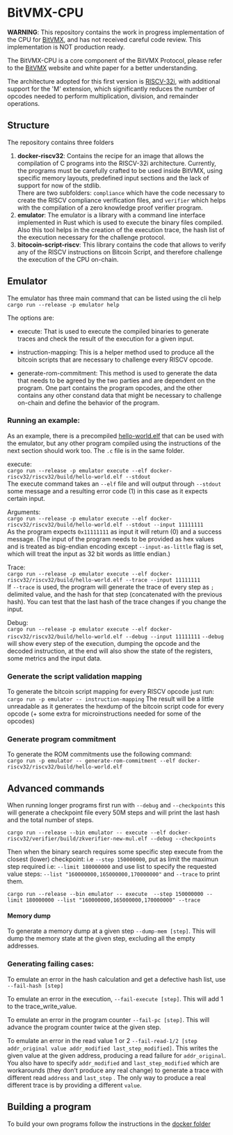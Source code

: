 
# BitVMX-CPU

**WARNING**: This repository contains the work in progress implementation of the CPU for [BitVMX](https://bitvmx.org/), and has not received careful code review. This implementation is NOT production ready.

The BitVMX-CPU is a core component of the BitVMX Protocol, please refer to the [BitVMX](https://bitvmx.org/) website and white paper for a better understanding.

The architecture adopted for this first version is [RISCV-32i](https://riscv.org/), with additional support for the 'M' extension, which significantly reduces the number of opcodes needed to perform multiplication, division, and remainder operations.


## Structure

The repository contains three folders
1. **docker-riscv32**: Contains the recipe for an image that allows the compilation of C programs into the RISCV-32i architecture. Currently, the programs must be carefully crafted to be used inside BitVMX, using specific memory layouts, predefined input sections and the lack of support for now of the stdlib.  
There are two subfolders: `compliance` which have the code necessary to create the RISCV compliance verification files, and `verifier` which helps with the compilation of a zero knowledge proof verifier program.
2. **emulator**: The emulator is a library with a command line interface implemented in Rust which is used to execute the binary files compiled. Also this tool helps in the creation of the execution trace, the hash list of the execution necessary for the challenge protocol.
3. **bitocoin-script-riscv**: This library contains the code that allows to verify any of the RISCV instructions on Bitcoin Script, and therefore challenge the execution of the CPU on-chain.  

## Emulator 

The emulator has three main command that can be listed using the cli help
`cargo run --release -p emulator help`

The options are:
- execute: That is used to execute the compiled binaries to generate traces and check the result of the execution for a given input.

- instruction-mapping: This is a helper method used to produce all the bitcoin scripts that are necessary to challenge every RISCV opcode.

- generate-rom-commitment: This method is used to generate the data that needs to be agreed by the two parties and are dependent on the program. One part contains the program opcodes, and the other contains any other constand data that might be necessary to challenge on-chain and define the behavior of the program.


### Running an example:

As an example, there is a precompiled [hello-world.elf](docker-riscv32/riscv32/build/hello-world.elf) that can be used with the emulator, but any other program compiled using the instructions of the next section should work too. The `.c` file is in the same folder.

execute:  
```cargo run --release -p emulator execute --elf docker-riscv32/riscv32/build/hello-world.elf --stdout```  
The execute command takes an `--elf` file and will output through `--stdout` some message and a resulting error code (1) in this case as it expects certain input.

Arguments:  
```cargo run --release -p emulator execute --elf docker-riscv32/riscv32/build/hello-world.elf --stdout --input 11111111```  
As the program expects `0x11111111` as input it will return (0) and a success message.
(The input of the program needs to be provided as hex values and is treated as big-endian encoding except `--input-as-little` flag is set, which will treat the input as 32 bit words as little endian.)

Trace:  
```cargo run --release -p emulator execute --elf docker-riscv32/riscv32/build/hello-world.elf --trace --input 11111111```  
If `--trace` is used, the program will generate the trace of every step as `;` delimited value, and the hash for that step (concatenated with the previous hash). You can test that the last hash of the trace changes if you change the input.

Debug:  
```cargo run --release -p emulator execute --elf docker-riscv32/riscv32/build/hello-world.elf --debug --input 11111111```
`--debug` will show every step of the execution, dumping the opcode and the decoded instruction, at the end will also show the state of the registers, some metrics and the input data.


### Generate the script validation mapping
To generate the bitcoin script mapping for every RISCV opcode just run:  
`cargo run -p emulator -- instruction-mapping`
The result will be a little unreadable as it generates the hexdump of the bitcoin script code for every opcode (+ some extra for microinstructions needed for some of the opcodes)

### Generate program commitment
To generate the ROM commitments use the following command:   
`cargo run -p emulator -- generate-rom-commitment --elf docker-riscv32/riscv32/build/hello-world.elf`

## Advanced commands 

When running longer programs first run with `--debug` and `--checkpoints` this will generate a checkpoint file every 50M steps and will print the last hash and the total number of steps.

`cargo run --release --bin emulator -- execute --elf docker-riscv32/verifier/build/zkverifier-new-mul.elf --debug --checkpoints`

Then when the binary search requires some specific step execute from the closest (lower) checkpoint: i.e `--step 150000000`, put as limit the maximun step required i.e: `--limit 180000000` and use list to specify the requested value steps: `--list "160000000,165000000,170000000"` and `--trace` to print them.

`cargo run --release --bin emulator -- execute  --step 150000000 --limit 180000000 --list "160000000,165000000,170000000" --trace`

#### Memory dump 

To generate a memory dump at a given step `--dump-mem [step]`. This will dump the memory state at the given step, excluding all the empty addresses.

### Generating failing cases:

To emulate an error in the hash calculation and get a defective hash list, use `--fail-hash [step]`


To emulate an error in the execution, `--fail-execute [step]`. This will add 1 to the trace_write_value.

To emulate an error in the program counter `--fail-pc [step]`. This will advance the program counter twice at the given step.

To emulate an error in the read value 1 or 2 `--fail-read-1/2 [step addr_original value addr_modified last_step_modified]`. This writes the given value at the given address, producing a read failure for `addr_original`. You also have to specify `addr_modified` and `last_step_modified` which are workarounds (they don't produce any real change) to generate a trace with different read `address` and `last_step` . The only way to produce a real different trace is by providing a different `value`.

## Building a program
To build your own programs follow the instructions in the [docker folder](https://github.com/FairgateLabs/bitvmx-docker-riscv32/blob/main/README.md)
